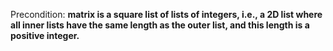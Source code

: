 Precondition: **matrix is a square list of lists of integers, i.e., a 2D list where all inner lists have the same length as the outer list, and this length is a positive integer.**